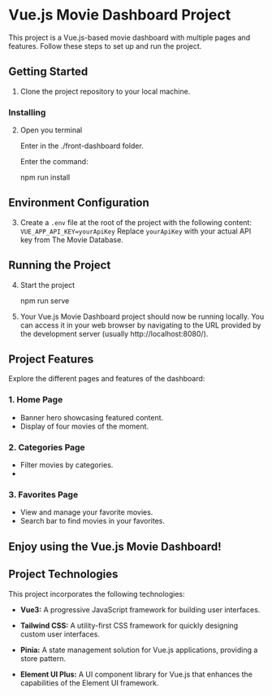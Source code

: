 # Vue.js Movie Dashboard Project

This project is a Vue.js-based movie dashboard with multiple pages and features. Follow these steps to set up and run the project.

## Getting Started

1. Clone the project repository to your local machine.

### Installing

2. Open you terminal

    Enter in the ./front-dashboard folder.

    Enter the command:

    npm run install


## Environment Configuration

3. Create a `.env` file at the root of the project with the following content:
`VUE_APP_API_KEY=yourApiKey`
Replace `yourApiKey` with your actual API key from The Movie Database.

## Running the Project

4. Start the project

    npm run serve
   
6. Your Vue.js Movie Dashboard project should now be running locally. You can access it in your web browser by navigating to the URL provided by the development server (usually http://localhost:8080/).

## Project Features

Explore the different pages and features of the dashboard:

### 1. Home Page

- Banner hero showcasing featured content.
- Display of four movies of the moment.

### 2. Categories Page

- Filter movies by categories.
- 
### 3. Favorites Page

- View and manage your favorite movies.
- Search bar to find movies in your favorites.

## Enjoy using the Vue.js Movie Dashboard!

## Project Technologies

This project incorporates the following technologies:

- **Vue3:** A progressive JavaScript framework for building user interfaces.

- **Tailwind CSS:** A utility-first CSS framework for quickly designing custom user interfaces.

- **Pinia:** A state management solution for Vue.js applications, providing a store pattern.

- **Element UI Plus:** A UI component library for Vue.js that enhances the capabilities of the Element UI framework.
